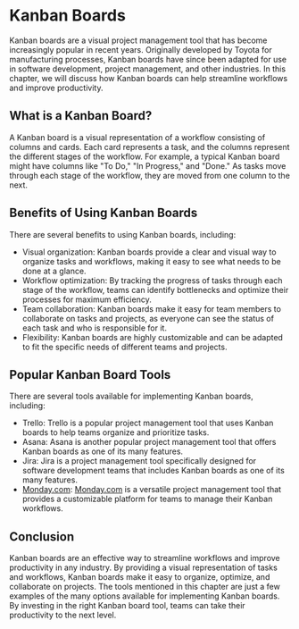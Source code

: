 Kanban Boards
===============================================================================

Kanban boards are a visual project management tool that has become increasingly popular in recent years. Originally developed by Toyota for manufacturing processes, Kanban boards have since been adapted for use in software development, project management, and other industries. In this chapter, we will discuss how Kanban boards can help streamline workflows and improve productivity.

What is a Kanban Board?
-----------------------

A Kanban board is a visual representation of a workflow consisting of columns and cards. Each card represents a task, and the columns represent the different stages of the workflow. For example, a typical Kanban board might have columns like "To Do," "In Progress," and "Done." As tasks move through each stage of the workflow, they are moved from one column to the next.

Benefits of Using Kanban Boards
-------------------------------

There are several benefits to using Kanban boards, including:

* Visual organization: Kanban boards provide a clear and visual way to organize tasks and workflows, making it easy to see what needs to be done at a glance.
* Workflow optimization: By tracking the progress of tasks through each stage of the workflow, teams can identify bottlenecks and optimize their processes for maximum efficiency.
* Team collaboration: Kanban boards make it easy for team members to collaborate on tasks and projects, as everyone can see the status of each task and who is responsible for it.
* Flexibility: Kanban boards are highly customizable and can be adapted to fit the specific needs of different teams and projects.

Popular Kanban Board Tools
--------------------------

There are several tools available for implementing Kanban boards, including:

* Trello: Trello is a popular project management tool that uses Kanban boards to help teams organize and prioritize tasks.
* Asana: Asana is another popular project management tool that offers Kanban boards as one of its many features.
* Jira: Jira is a project management tool specifically designed for software development teams that includes Kanban boards as one of its many features.
* [Monday.com](http://Monday.com): [Monday.com](http://Monday.com) is a versatile project management tool that provides a customizable platform for teams to manage their Kanban workflows.

Conclusion
----------

Kanban boards are an effective way to streamline workflows and improve productivity in any industry. By providing a visual representation of tasks and workflows, Kanban boards make it easy to organize, optimize, and collaborate on projects. The tools mentioned in this chapter are just a few examples of the many options available for implementing Kanban boards. By investing in the right Kanban board tool, teams can take their productivity to the next level.

